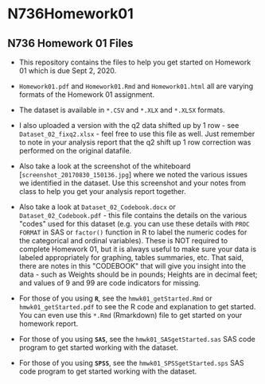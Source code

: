# N736Homework01

## N736 Homework 01 Files

* This repository contains the files to help you get started on Homework 01 which is due Sept 2, 2020.

* `Homework01.pdf` and `Homework01.Rmd` and `Homework01.html` all are varying formats of the Homework 01 assignment.

* The dataset is available in `*.CSV` and `*.XLX` and `*.XLSX` formats.

* I also uploaded a version with the q2 data shifted up by 1 row - see `Dataset_02_fixq2.xlsx` - feel free to use this file as well. Just remember to note in your analysis report that the q2 shift up 1 row correction was performed on the original datafile.

* Also take a look at the screenshot of the whiteboard [`screenshot_20170830_150136.jpg`] where we noted the various issues we identified in the dataset. Use this screenshot and your notes from class to help you get your analysis report together.

* Also take a look at `Dataset_02_Codebook.docx` or `Dataset_02_Codebook.pdf` - this file contains the details on the various "codes" used for this dataset (e.g. you can use these details with `PROC FORMAT` in SAS or `factor()` function in R to label the numeric codes for the categorical and ordinal variables). These is NOT required to complete Homework 01, but it is always useful to make sure your data is labeled appropriately for graphing, tables summaries, etc. That said, there are notes in this "CODEBOOK" that will give you insight into the data - such as Weights should be in pounds; Heights are in decimal feet; and values of 9 and 99 are code indicators for missing.

* For those of you using **`R`**, see the `hmwk01_getStarted.Rmd` or `hmwk01_getStarted.pdf` to see the R code and explanation to get started. You can even use this `*.Rmd` (Rmarkdown) file to get started on your homework report.

* For those of you using **`SAS`**, see the `hmwk01_SASgetStarted.sas` SAS code program to get started working with the dataset.

* For those of you using **`SPSS`**, see the `hmwk01_SPSSgetStarted.sps` SAS code program to get started working with the dataset.